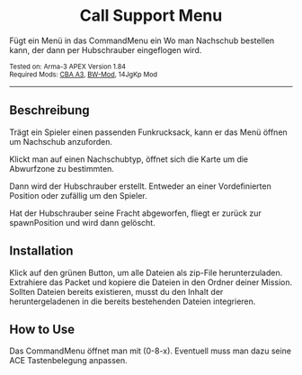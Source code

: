 <p>
  <h1 align="center">
    Call Support Menu
  </h1>
  Fügt ein Menü in das CommandMenu ein Wo man Nachschub bestellen kann, der dann per Hubschrauber eingeflogen wird. 
</p>
<p> 
  <sub>
  Tested on: Arma-3 APEX Version 1.84<br/>
  Required Mods: <a href="https://github.com/CBATeam/CBA_A3/releases">CBA A3</a>, <a href="http:/bwmod.de/">BW-Mod</a>, 14JgKp Mod<br/>
</p>
<hr>

## Beschreibung
Trägt ein Spieler einen passenden Funkrucksack, kann er das Menü öffnen um Nachschub anzuforden.

Klickt man auf einen Nachschubtyp, öffnet sich die Karte um die Abwurfzone zu bestimmten.

Dann wird der Hubschrauber erstellt. Entweder an einer Vordefinierten Position oder zufällig um den Spieler.

Hat der Hubschrauber seine Fracht abgeworfen, fliegt er zurück zur spawnPosition und wird dann gelöscht.

## Installation
Klick auf den grünen Button, um alle Dateien als zip-File herunterzuladen.
Extrahiere das Packet und kopiere die Dateien in den Ordner deiner Mission.
Sollten Dateien bereits existieren, musst du den Inhalt der heruntergeladenen in die bereits bestehenden Dateien integrieren.

## How to Use
Das CommandMenu öffnet man mit (0-8-x). Eventuell muss man dazu seine ACE Tastenbelegung anpassen.


 
